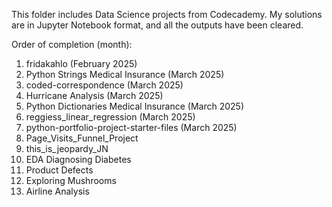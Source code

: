 This folder includes Data Science projects from Codecademy. My solutions are in Jupyter Notebook format, and all the outputs have been cleared.

Order of completion (month):
1. fridakahlo  (February 2025)
2. Python Strings Medical Insurance  (March 2025)
3. coded-correspondence  (March 2025)
4. Hurricane Analysis  (March 2025)
5. Python Dictionaries Medical Insurance  (March 2025)
6. reggiess_linear_regression (March 2025)
7. python-portfolio-project-starter-files  (March 2025)
8. Page_Visits_Funnel_Project
9. this_is_jeopardy_JN
10. EDA Diagnosing Diabetes
11. Product Defects
12. Exploring Mushrooms
13. Airline Analysis
